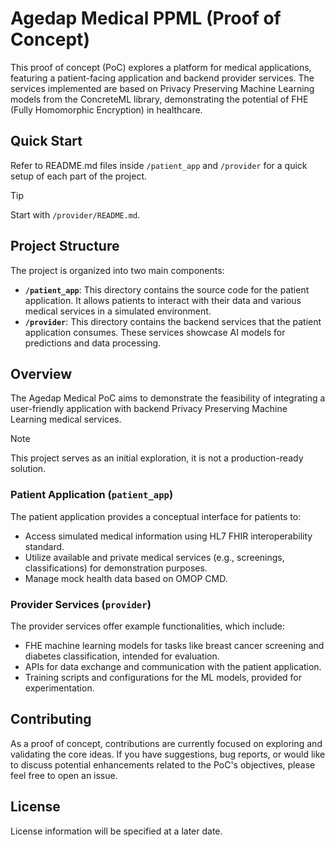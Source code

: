 # Agedap Medical PPML (Proof of Concept)

This proof of concept (PoC) explores a platform for medical applications, featuring a patient-facing application and backend provider services. The services implemented are based on Privacy Preserving Machine Learning models from the ConcreteML library, demonstrating the potential of FHE (Fully Homomorphic Encryption) in healthcare.

## Quick Start

Refer to README.md files inside `/patient_app` and `/provider` for a quick setup of each part of the project. 
> [!TIP]
> Start with `/provider/README.md`.

## Project Structure

The project is organized into two main components:

*   **`/patient_app`**: This directory contains the source code for the patient application. It allows patients to interact with their data and various medical services in a simulated environment.
*   **`/provider`**: This directory contains the backend services that the patient application consumes. These services showcase AI models for predictions and data processing.

## Overview

The Agedap Medical PoC aims to demonstrate the feasibility of integrating a user-friendly application with backend Privacy Preserving Machine Learning medical services. 

> [!NOTE]  
> This project serves as an initial exploration, it is not a production-ready solution.

### Patient Application (`patient_app`)

The patient application provides a conceptual interface for patients to:
*   Access simulated medical information using HL7 FHIR interoperability standard.
*   Utilize available and private medical services (e.g., screenings, classifications) for demonstration purposes.
*   Manage mock health data based on OMOP CMD.

### Provider Services (`provider`)

The provider services offer example functionalities, which include:
*   FHE machine learning models for tasks like breast cancer screening and diabetes classification, intended for evaluation.
*   APIs for data exchange and communication with the patient application.
*   Training scripts and configurations for the ML models, provided for experimentation.

## Contributing

As a proof of concept, contributions are currently focused on exploring and validating the core ideas. If you have suggestions, bug reports, or would like to discuss potential enhancements related to the PoC's objectives, please feel free to open an issue.

## License

License information will be specified at a later date.
